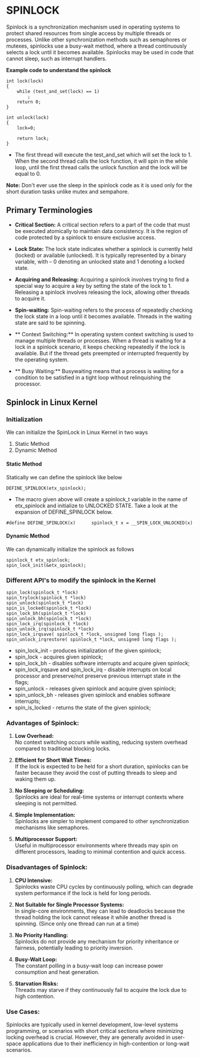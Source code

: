 # SPINLOCK

Spinlock is a synchronization mechanism used in operating systems to protect shared resources from single access by multiple threads or processes. Unlike other synchronization methods such as semaphores or mutexes, spinlocks use a busy-wait method, where a thread continuously selects a lock until it becomes available. 
Spinlocks may be used in code that cannot sleep, such as interrupt handlers.

**Example code to understand the spinlock**
```
int lock(lock)
{
    while (test_and_set(lock) == 1)
        ;
    return 0;
}

int unlock(lock)
{
    lock=0;

    return lock;
}
```

* The first thread will execute the test_and_set which will set the lock to 1. When the second thread calls the lock function, it will spin in the while loop, until the first thread calls the unlock function and the lock will be equal to 0. 

**Note:** Don't ever use the sleep in the spinlock code as it is used only for the short duration tasks unlike mutex and sempahore.

## Primary Terminologies

* **Critical Section:** A critical section refers to a part of the code that must be executed atomically to maintain data consistency. It is the region of code protected by a spinlock to ensure exclusive access.

* **Lock State:** The lock state indicates whether a spinlock is currently held (locked) or available (unlocked). It is typically represented by a binary variable, with – 0 denoting an unlocked state and 1 denoting a locked state.

* **Acquiring and Releasing:** Acquiring a spinlock involves trying to find a special way to acquire a key by setting the state of the lock to 1. Releasing a spinlock involves releasing the lock, allowing other threads to acquire it.

* **Spin-waiting:** Spin-waiting refers to the process of repeatedly checking the lock state in a loop until it becomes available. Threads in the waiting state are said to be spinning.

* ** Context Switching:** In operating system context switching is used to manage multiple threads or processes. When a thread is waiting for a lock in a spinlock scenario, it keeps checking repeatedly if the lock is available. But if the thread gets preempted or interrupted frequently by the operating system.

* ** Busy Waiting:** Busywaiting means that a process is waiting for a condition to be satisfied in a tight loop without relinquishing the processor. 

## Spinlock in Linux Kernel

### Initialization

We can initialize the SpinLock in Linux Kernel in two ways
1. Static Method
2. Dynamic Method

#### Static Method

Statically we can define the spinlock like below 
```
DEFINE_SPINLOCK(etx_spinlock);
```
* The macro given above will create a spinlock_t variable in the name of etx_spinlock and initialize to UNLOCKED STATE. Take a look at the expansion of DEFINE_SPINLOCK below.
```
#define DEFINE_SPINLOCK(x)      spinlock_t x = __SPIN_LOCK_UNLOCKED(x)
```

#### Dynamic Method

We can dynamically initialize the spinlock as follows
```
spinlock_t etx_spinlock;
spin_lock_init(&etx_spinlock);
```

### Different API's to modify the spinlock in the Kernel

```
spin_lock(spinlock_t *lock)
spin_trylock(spinlock_t *lock)
spin_unlock(spinlock_t *lock)
spin_is_locked(spinlock_t *lock)
spin_lock_bh(spinlock_t *lock)
spin_unlock_bh(spinlock_t *lock)
spin_lock_irq(spinlock_t *lock)
spin_unlock_irq(spinlock_t *lock)
spin_lock_irqsave( spinlock_t *lock, unsigned long flags );
spin_unlock_irqrestore( spinlock_t *lock, unsigned long flags );
```


* spin_lock_init - produces initialization of the given spinlock;
* spin_lock - acquires given spinlock;
* spin_lock_bh - disables software interrupts and acquire given spinlock;
* spin_lock_irqsave and spin_lock_irq - disable interrupts on local processor and preserve/not preserve previous interrupt state in the flags;
* spin_unlock - releases given spinlock and acquire given spinlock;
* spin_unlock_bh - releases given spinlock and enables software interrupts;
* spin_is_locked - returns the state of the given spinlock;

### **Advantages of Spinlock:**

1. **Low Overhead:**  
   No context switching occurs while waiting, reducing system overhead compared to traditional blocking locks.

2. **Efficient for Short Wait Times:**  
   If the lock is expected to be held for a short duration, spinlocks can be faster because they avoid the cost of putting threads to sleep and waking them up.

3. **No Sleeping or Scheduling:**  
   Spinlocks are ideal for real-time systems or interrupt contexts where sleeping is not permitted.

4. **Simple Implementation:**  
   Spinlocks are simpler to implement compared to other synchronization mechanisms like semaphores.

5. **Multiprocessor Support:**  
   Useful in multiprocessor environments where threads may spin on different processors, leading to minimal contention and quick access.

### **Disadvantages of Spinlock:**

1. **CPU Intensive:**  
   Spinlocks waste CPU cycles by continuously polling, which can degrade system performance if the lock is held for long periods.

2. **Not Suitable for Single Processor Systems:**  
   In single-core environments, they can lead to deadlocks because the thread holding the lock cannot release it while another thread is spinning.
    (Since only one thread can run at a time)

3. **No Priority Handling:**  
   Spinlocks do not provide any mechanism for priority inheritance or fairness, potentially leading to priority inversion.

4. **Busy-Wait Loop:**  
   The constant polling in a busy-wait loop can increase power consumption and heat generation.

5. **Starvation Risks:**  
   Threads may starve if they continuously fail to acquire the lock due to high contention.

### **Use Cases:**  
Spinlocks are typically used in kernel development, low-level systems programming, or scenarios with short critical sections where minimizing locking overhead is crucial. However, they are generally avoided in user-space applications due to their inefficiency in high-contention or long-wait scenarios.
